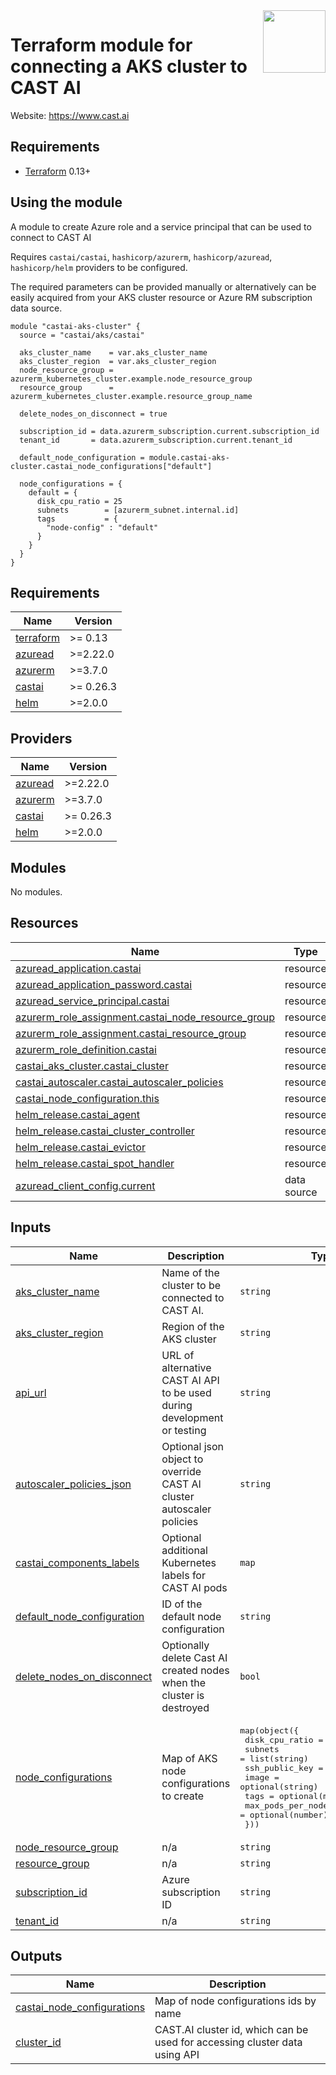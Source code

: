 <a href="https://cast.ai">
    <img src="https://cast.ai/wp-content/themes/cast/img/cast-logo-dark-blue.svg" align="right" height="100" />
</a>

Terraform module for connecting a AKS cluster to CAST AI
==================


Website: https://www.cast.ai

Requirements
------------

- [Terraform](https://www.terraform.io/downloads.html) 0.13+

Using the module
------------

A module to create Azure role and a service principal that can be used to connect to CAST AI

Requires `castai/castai`, `hashicorp/azurerm`, `hashicorp/azuread`, `hashicorp/helm` providers to be configured.

The required parameters can be provided manually or alternatively can be easily acquired from your AKS cluster resource or Azure RM subscription data source.

```hcl
module "castai-aks-cluster" {
  source = "castai/aks/castai"

  aks_cluster_name    = var.aks_cluster_name
  aks_cluster_region  = var.aks_cluster_region
  node_resource_group = azurerm_kubernetes_cluster.example.node_resource_group
  resource_group      = azurerm_kubernetes_cluster.example.resource_group_name

  delete_nodes_on_disconnect = true

  subscription_id = data.azurerm_subscription.current.subscription_id
  tenant_id       = data.azurerm_subscription.current.tenant_id

  default_node_configuration = module.castai-aks-cluster.castai_node_configurations["default"]

  node_configurations = {
    default = {
      disk_cpu_ratio = 25
      subnets        = [azurerm_subnet.internal.id]
      tags           = {
        "node-config" : "default"
      }
    }
  }
}
```

<!-- BEGIN_TF_DOCS -->
## Requirements

| Name | Version |
|------|---------|
| <a name="requirement_terraform"></a> [terraform](#requirement\_terraform) | >= 0.13 |
| <a name="requirement_azuread"></a> [azuread](#requirement\_azuread) | >=2.22.0 |
| <a name="requirement_azurerm"></a> [azurerm](#requirement\_azurerm) | >=3.7.0 |
| <a name="requirement_castai"></a> [castai](#requirement\_castai) | >= 0.26.3 |
| <a name="requirement_helm"></a> [helm](#requirement\_helm) | >=2.0.0 |

## Providers

| Name | Version |
|------|---------|
| <a name="provider_azuread"></a> [azuread](#provider\_azuread) | >=2.22.0 |
| <a name="provider_azurerm"></a> [azurerm](#provider\_azurerm) | >=3.7.0 |
| <a name="provider_castai"></a> [castai](#provider\_castai) | >= 0.26.3 |
| <a name="provider_helm"></a> [helm](#provider\_helm) | >=2.0.0 |

## Modules

No modules.

## Resources

| Name | Type |
|------|------|
| [azuread_application.castai](https://registry.terraform.io/providers/hashicorp/azuread/latest/docs/resources/application) | resource |
| [azuread_application_password.castai](https://registry.terraform.io/providers/hashicorp/azuread/latest/docs/resources/application_password) | resource |
| [azuread_service_principal.castai](https://registry.terraform.io/providers/hashicorp/azuread/latest/docs/resources/service_principal) | resource |
| [azurerm_role_assignment.castai_node_resource_group](https://registry.terraform.io/providers/hashicorp/azurerm/latest/docs/resources/role_assignment) | resource |
| [azurerm_role_assignment.castai_resource_group](https://registry.terraform.io/providers/hashicorp/azurerm/latest/docs/resources/role_assignment) | resource |
| [azurerm_role_definition.castai](https://registry.terraform.io/providers/hashicorp/azurerm/latest/docs/resources/role_definition) | resource |
| [castai_aks_cluster.castai_cluster](https://registry.terraform.io/providers/castai/castai/latest/docs/resources/aks_cluster) | resource |
| [castai_autoscaler.castai_autoscaler_policies](https://registry.terraform.io/providers/castai/castai/latest/docs/resources/autoscaler) | resource |
| [castai_node_configuration.this](https://registry.terraform.io/providers/castai/castai/latest/docs/resources/node_configuration) | resource |
| [helm_release.castai_agent](https://registry.terraform.io/providers/hashicorp/helm/latest/docs/resources/release) | resource |
| [helm_release.castai_cluster_controller](https://registry.terraform.io/providers/hashicorp/helm/latest/docs/resources/release) | resource |
| [helm_release.castai_evictor](https://registry.terraform.io/providers/hashicorp/helm/latest/docs/resources/release) | resource |
| [helm_release.castai_spot_handler](https://registry.terraform.io/providers/hashicorp/helm/latest/docs/resources/release) | resource |
| [azuread_client_config.current](https://registry.terraform.io/providers/hashicorp/azuread/latest/docs/data-sources/client_config) | data source |

## Inputs

| Name | Description | Type | Default | Required |
|------|-------------|------|---------|:--------:|
| <a name="input_aks_cluster_name"></a> [aks\_cluster\_name](#input\_aks\_cluster\_name) | Name of the cluster to be connected to CAST AI. | `string` | n/a | yes |
| <a name="input_aks_cluster_region"></a> [aks\_cluster\_region](#input\_aks\_cluster\_region) | Region of the AKS cluster | `string` | n/a | yes |
| <a name="input_api_url"></a> [api\_url](#input\_api\_url) | URL of alternative CAST AI API to be used during development or testing | `string` | `"https://api.cast.ai"` | no |
| <a name="input_autoscaler_policies_json"></a> [autoscaler\_policies\_json](#input\_autoscaler\_policies\_json) | Optional json object to override CAST AI cluster autoscaler policies | `string` | `""` | no |
| <a name="input_castai_components_labels"></a> [castai\_components\_labels](#input\_castai\_components\_labels) | Optional additional Kubernetes labels for CAST AI pods | `map` | `{}` | no |
| <a name="input_default_node_configuration"></a> [default\_node\_configuration](#input\_default\_node\_configuration) | ID of the default node configuration | `string` | n/a | yes |
| <a name="input_delete_nodes_on_disconnect"></a> [delete\_nodes\_on\_disconnect](#input\_delete\_nodes\_on\_disconnect) | Optionally delete Cast AI created nodes when the cluster is destroyed | `bool` | `false` | no |
| <a name="input_node_configurations"></a> [node\_configurations](#input\_node\_configurations) | Map of AKS node configurations to create | <pre>map(object({<br>    disk_cpu_ratio    = optional(number)<br>    subnets           = list(string)<br>    ssh_public_key    = optional(string)<br>    image             = optional(string)<br>    tags              = optional(map(string))<br>    max_pods_per_node = optional(number)<br>  }))</pre> | `{}` | no |
| <a name="input_node_resource_group"></a> [node\_resource\_group](#input\_node\_resource\_group) | n/a | `string` | n/a | yes |
| <a name="input_resource_group"></a> [resource\_group](#input\_resource\_group) | n/a | `string` | n/a | yes |
| <a name="input_subscription_id"></a> [subscription\_id](#input\_subscription\_id) | Azure subscription ID | `string` | n/a | yes |
| <a name="input_tenant_id"></a> [tenant\_id](#input\_tenant\_id) | n/a | `string` | n/a | yes |

## Outputs

| Name | Description |
|------|-------------|
| <a name="output_castai_node_configurations"></a> [castai\_node\_configurations](#output\_castai\_node\_configurations) | Map of node configurations ids by name |
| <a name="output_cluster_id"></a> [cluster\_id](#output\_cluster\_id) | CAST.AI cluster id, which can be used for accessing cluster data using API |
<!-- END_TF_DOCS -->